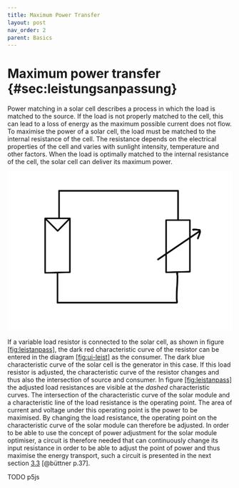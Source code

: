 ```yaml
---
title: Maximum Power Transfer
layout: post
nav_order: 2
parent: Basics
---
```


# Maximum power transfer {#sec:leistungsanpassung}

Power matching in a solar cell describes a process in which the load is matched to the source. If the
load is not properly matched to the cell, this can lead to a loss of
energy as the maximum possible current does not flow. To maximise the
power of a solar cell, the load must be matched to the internal
resistance of the cell. The resistance depends on the electrical
properties of the cell and varies with sunlight intensity, temperature
and other factors. When the load is optimally matched to the internal
resistance of the cell, the solar cell can deliver its maximum power.

![image](/assets/image/konzept1.png)

If a variable load resistor is connected to the solar cell, as shown in
figure [\[fig:leistanpass\]](#fig:leistanpass), the dark red characteristic curve of the
resistor can be entered in the diagram
[\[fig:ui-leist\]](#fig:ui-leist) as the consumer. The dark blue characteristic
curve of the solar cell is the generator in this case. If this load
resistor is adjusted, the characteristic curve of the resistor changes
and thus also the intersection of source and consumer. In figure
[\[fig:leistanpass\]](#fig:leistanpass) the adjusted load resistances are visible
at the *dashed* characteristic curves. The intersection of the
characteristic curve of the solar module and a characteristic line of
the load resistance is the operating point. The area of current and
voltage under this operating point is the power to be maximised. By
changing the load resistance, the operating point on the characteristic
curve of the solar module can therefore be adjusted. In order to be able
to use the concept of power adjustment for the solar module optimiser, a
circuit is therefore needed that can continuously change its input
resistance in order to be able to adjust the point of power and thus
maximise the energy transport, such a circuit is presented in the next
section [3.3](#kap:hochsetz) [@büttner p.37].

TODO p5js
